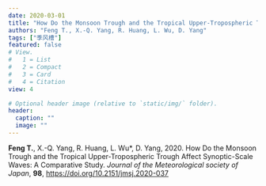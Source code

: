 ```yaml
---
date: 2020-03-01
title: "How Do the Monsoon Trough and the Tropical Upper-Tropospheric Trough Affect Synoptic-Scale Waves: A Comparative Study"
authors: "Feng T., X.-Q. Yang, R. Huang, L. Wu, D. Yang"
tags: ["季风槽"]
featured: false
# View.
#   1 = List
#   2 = Compact
#   3 = Card
#   4 = Citation
view: 4

# Optional header image (relative to `static/img/` folder).
header:
  caption: ""
  image: ""
---
```


**Feng T.**, X.-Q. Yang, R. Huang, L. Wu*, D. Yang, 2020. How Do the Monsoon Trough and the Tropical Upper-Tropospheric Trough Affect Synoptic-Scale Waves: A Comparative Study. *Journal of the Meteorological society of Japan*, **98**, https://doi.org/10.2151/jmsj.2020-037

